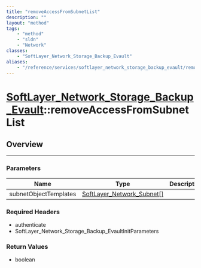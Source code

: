 ```yaml
---
title: "removeAccessFromSubnetList"
description: ""
layout: "method"
tags:
    - "method"
    - "sldn"
    - "Network"
classes:
    - "SoftLayer_Network_Storage_Backup_Evault"
aliases:
    - "/reference/services/softlayer_network_storage_backup_evault/removeAccessFromSubnetList"
---
```

# [SoftLayer_Network_Storage_Backup_Evault](/reference/services/SoftLayer_Network_Storage_Backup_Evault)::removeAccessFromSubnetList




## Overview 


-----

### Parameters 
|Name | Type | Description |
| --- | --- | --- |
|subnetObjectTemplates| <a href='/reference/datatypes/SoftLayer_Network_Subnet'>SoftLayer_Network_Subnet[] </a>| |


### Required Headers
* authenticate
* SoftLayer_Network_Storage_Backup_EvaultInitParameters


### Return Values
* boolean




